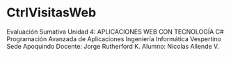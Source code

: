 # CtrlVisitasWeb
Evaluación Sumativa Unidad 4:   APLICACIONES WEB CON TECNOLOGÍA C#
Programación Avanzada de Aplicaciones
Ingeniería Informática Vespertino Sede Apoquindo
Docente: Jorge Rutherford K. 
Alumno: Nicolas Allende V. 
